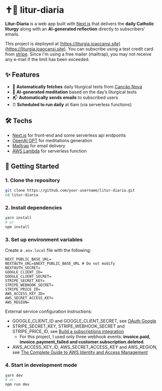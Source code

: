# ✝️📖 litur-diaria

**Litur-Diaria** is a web app built with [Next.js](https://nextjs.org/) that delivers the **daily Catholic liturgy** along with an **AI-generated reflection** directly to subscribers' emails.

This project is deployed at [https://liturgia.joaocansi.site](https://liturgia.joaocansi.site). You can subscribe using a test credit card from [stripe](https://docs.stripe.com/testing). Since I'm using a free mailer (mailtrap), you may not receive any e-mail if the limit has been exceeded.

## ✨ Features

- 📖 **Automatically fetches** daily liturgical texts from [Canção Nova](https://liturgia.cancaonova.com/pb/)
- 🤖 **AI-generated meditation** based on the day’s liturgical texts
- 📬 **Automatically sends emails** to subscribed users
- ⏰ **Scheduled to run daily** at 6am (via serverless functions)

## 🛠️ Techs

- [Next.js](https://nextjs.org/) for front-end and some serverless api endpoints
- [OpenAI GPT](https://platform.openai.com/) for meditations generation
- [Mailtrap](https://mailtrap.io/) for email delivery
- [AWS Lambda](https://aws.amazon.com/pt/lambda/) for serverless function

## 🚀 Getting Started

### 1. Clone the repository

```bash
git clone https://github.com/your-username/litur-diaria.git
cd litur-diaria
```

### 2. Install dependencies

```bash
yarn install
# or
npm install
```

### 3. Set up environment variables

Create a `.env.local` file with the following:

```env
NEXT_PUBLIC_BASE_URL=
NEXTAUTH_URL=$NEXT_PUBLIC_BASE_URL # Do not modify
NEXTAUTH_SECRET=
GOOGLE_CLIENT_ID=
GOOGLE_CLIENT_SECRET=
STRIPE_SECRET_KEY=
STRIPE_WEBHOOK_SECRET=
STRIPE_PRICE_ID=
AWS_ACCESS_KEY_ID=
AWS_SECRET_ACCESS_KEY=
AWS_REGION=
```

External service configuration instructions:
- GOOGLE_CLIENT_ID and GOOGLE_CLIENT_SECRET, see [OAuth Google](https://developers.google.com/identity/protocols/oauth2?hl=pt-br)
- STRIPE_SECRET_KEY, STRIPE_WEBHOOK_SECRET and STRIPE_PRICE_ID, see [Build a subscriptions integration](https://docs.stripe.com/billing/subscriptions/build-subscriptions?platform=web&ui=stripe-hosted#provision-and-monitor)
  - For this project, I used only three webhook events: **invoice.paid, invoice.payment_failed and customer.subscription.deleted**.
- AWS_ACCESS_KEY_ID, AWS_SECRET_ACCESS_KEY and AWS_REGION, see [The Complete Guide to AWS Identity and Access Management](https://www.datacamp.com/tutorial/aws-identity-and-access-management-iam-guide)

### 4. Start in development mode

```bash
yarn dev
# or
npm run dev
```

